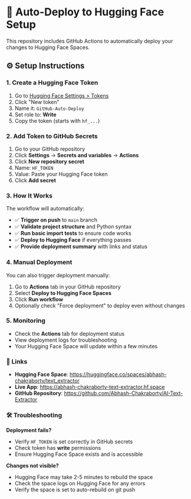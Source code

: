 # 🔄 Auto-Deploy to Hugging Face Setup

This repository includes GitHub Actions to automatically deploy your changes to Hugging Face Spaces.

## ⚙️ Setup Instructions

### 1. Create a Hugging Face Token

1. Go to [Hugging Face Settings > Tokens](https://huggingface.co/settings/tokens)
2. Click "New token"
3. Name it: `GitHub-Auto-Deploy`
4. Set role to: **Write**
5. Copy the token (starts with `hf_...`)

### 2. Add Token to GitHub Secrets

1. Go to your GitHub repository
2. Click **Settings** → **Secrets and variables** → **Actions**
3. Click **New repository secret**
4. Name: `HF_TOKEN`
5. Value: Paste your Hugging Face token
6. Click **Add secret**

### 3. How It Works

The workflow will automatically:

- ✅ **Trigger on push** to `main` branch
- ✅ **Validate project structure** and Python syntax
- ✅ **Run basic import tests** to ensure code works
- ✅ **Deploy to Hugging Face** if everything passes
- ✅ **Provide deployment summary** with links and status

### 4. Manual Deployment

You can also trigger deployment manually:

1. Go to **Actions** tab in your GitHub repository
2. Select **Deploy to Hugging Face Spaces**
3. Click **Run workflow**
4. Optionally check "Force deployment" to deploy even without changes

### 5. Monitoring

- Check the **Actions** tab for deployment status
- View deployment logs for troubleshooting
- Your Hugging Face Space will update within a few minutes

### 🔗 Links

- **Hugging Face Space**: https://huggingface.co/spaces/abhash-chakraborty/text_extractor
- **Live App**: https://abhash-chakraborty-text-extractor.hf.space
- **GitHub Repository**: https://github.com/Abhash-Chakraborty/AI-Text-Extractor

### 🛠️ Troubleshooting

**Deployment fails?**
- Verify `HF_TOKEN` is set correctly in GitHub secrets
- Check token has **write** permissions
- Ensure Hugging Face Space exists and is accessible

**Changes not visible?**
- Hugging Face may take 2-5 minutes to rebuild the space
- Check the space logs on Hugging Face for any errors
- Verify the space is set to auto-rebuild on git push
